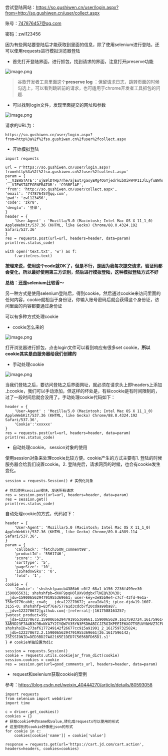 尝试登陆网站：https://so.gushiwen.cn/user/login.aspx?from=http://so.gushiwen.cn/user/collect.aspx

账号：747876457@qq.com

密码：zwl123456

因为有些网站要登陆后才能获取到里面的信息，除了使用selenium进行登陆，还可以使用requests进行模拟浏览器登陆

- 首先打开登陆界面，进行抓包，找到请求的界面，注意打开preserve功能

![image.png](http://ww1.sinaimg.cn/large/005KJzqrgy1gozn1v4h5tj327y0mkn5t.jpg)

> 谷歌开发者工具里面这个**preserve log** ：保留请求日志，跳转页面的时候勾选上，可以看到跳转前的请求，也可适用于chrome开发者工具抓包的问题.

- 可以找到login文件，发现里面提交的网址和参数

![image.png](http://ww1.sinaimg.cn/large/005KJzqrgy1gozn4h716qj31ag0viwnl.jpg)

请求的URL为：

```
https://so.gushiwen.cn/user/login.aspx?from=http%3a%2f%2fso.gushiwen.cn%2fuser%2fcollect.aspx
```

- 开始模拟登陆

```
import requests

url = r'https://so.gushiwen.cn/user/login.aspx?from=http%3a%2f%2fso.gushiwen.cn%2fuser%2fcollect.aspx'
param = {
'__VIEWSTATE':'ujE9lDTHp7rhe/ajEut/gasyEMg4OoYjedrkLbOiFW4PIIJlLyfuBWhdMRMzecxrOAEYE1exKK1o5Yr2BBgsodu82mXBSAohVL51nfGtFf96xgmbqSf8jQNGuBA=',
'__VIEWSTATEGENERATOR': 'C93BE1AE',
'from': 'http://so.gushiwen.cn/user/collect.aspx',
'email': '747876457@qq.com',
'pwd': 'zwl123456',
'code': 'zkr8',
'denglu': '登录',
}
header = {
    'User-Agent' : 'Mozilla/5.0 (Macintosh; Intel Mac OS X 11_1_0) AppleWebKit/537.36 (KHTML, like Gecko) Chrome/88.0.4324.192 Safari/537.36'
}
res = requests.post(url=url, headers=header, data=param)
print(res.status_code)

with open('text.txt', 'w') as f:
    f.write(res.text)
```

**按理来说，使用这个code就OK了，但是不行，是因为我每次提交请求，验证码都会变化，所以最好使用第三方识别，然后进行模拟登陆，这种模拟登陆方式不好**

**总结**：**还是selenium比较香～**

另一种方式是使用selenium登陆后，得到cookie，然后通过cookie来访问里面的任何内容，cookie就相当于身份证，你输入账号密码后就会获得这个身份证，访问里面的内容都要通过身份证

可以有多种方式处理cookie

- cookie怎么来的

![image.png](http://ww1.sinaimg.cn/large/005KJzqrgy1gp01dp89a4j326o0xox4o.jpg)

打开浏览器进行抓包，点击login文件可以看到响应有很多set cookie，**所以cookie其实是由服务器给我们创建的**

- 手动处理cookie

![image.png](http://ww1.sinaimg.cn/large/005KJzqrgy1gp01gkbkjhj326o13ktkj.jpg)

当我们登陆之后，要访问登陆之后界面网址，就必须在请求头上即headers上添加上cookie，我们可以手动添加，但这样的坏处是，有些cookie是有时间限制的，过了一段时间后就会没用了。手动处理cookie代码如下：

```
header = {
    'User-Agent' : 'Mozilla/5.0 (Macintosh; Intel Mac OS X 11_1_0) AppleWebKit/537.36 (KHTML, like Gecko) Chrome/88.0.4324.192 Safari/537.36',
    'Cookie':'xxxxxx'
}
res = requests.post(url=url, headers=header, data=param)
print(res.status_code)
```

- 自动处理cookie， session对象的使用

使用session对象来处理cookie比较方便。cookie产生的方式主要有1. 登陆的时候服务器会给我们设置cookie。2. 登陆完后，请求网页的时候，也会有cookie发生变化。

```
session = requests.Session() # 实例化对象

# 然后使用session模块，发送所有请求
res = session.post(url=url, headers=header, data=param)
res = session.get()
print(res.status_code)
```

自动处理cookie的方式，代码如下：

```
header = {
    'User-Agent': 'Mozilla/5.0 (Macintosh; Intel Mac OS X 11_1_0) AppleWebKit/537.36 (KHTML, like Gecko) Chrome/89.0.4389.114 Safari/537.36',
}
param = {
    'callback': 'fetchJSON_comment98',
    'productId': '5561746',
    'score': '3',
    'sortType': '5',
    'pageSize': '10',
    'isShadowSku': '0',
    'fold': '1',
}
cookie = {
    'Cookie': 'shshshfpa=cb4386b6-c0f2-68a1-b156-2236f499ee30-1590065631; shshshfpb=dXHF9pqH0l8XV8dgbxTlNEQ%3D%3D; __jdu=15900656294791955369661; user-key=3e85b9e4-c7cf-43fd-9e1a-756e9776cab0; cn=0; __jdc=122270672; areaId=19; ipLoc-djd=19-1607-3155-0; shshshfp=83f76a7577a1d3cdcb7f20cd9a99ba87; __jdv=122270672|github.com|-|referral|-|1617588163257; jwotest_product=99; __jda=122270672.15900656294791955369661.1590065629.1617593724.1617596142.26; 3AB9D23F7A4B3C9B=NYA7Y2IYQW7V35YN3PSDHABICJZ5GIKPEEIE6XO7TSEUVYNHVZ7CFQHTY2RYGTGNNEFG2YNVNV5ZYJC36L2IOMHRSM; shshshsID=273af6177249142f26677cc915a91991_2_1617597325824; __jdb=122270672.2.15900656294791955369661|26.1617596142; JSESSIONID=DED3BD27A82165E1DED7C5656BFD65D1.s1'
} # cookie单独设置为dic

session = requests.Session()
cookie = requests.utils.cookiejar_from_dict(cookie)
session.cookies = cookie
res = session.get(url=good_comments_url, headers=header, data=param)
```

- request和selenium获取cookie的案例

参考：https://blog.csdn.net/weixin_40444270/article/details/80593058

```
import requests
from selenium import webdriver
import time

c = driver.get_cookies()
cookies = {}
# 获取cookie中的name和value,转化成requests可以使用的形式
# 这里得到的cookie好像是json的形式
for cookie in c:
    cookies[cookie['name']] = cookie['value']
    
response = requests.get(url='https://cart.jd.com/cart.action', headers=headers, cookies=cookies)
```

